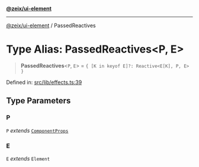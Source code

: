[**@zeix/ui-element**](../README.md)

***

[@zeix/ui-element](../globals.md) / PassedReactives

# Type Alias: PassedReactives\<P, E\>

> **PassedReactives**\<`P`, `E`\> = `{ [K in keyof E]?: Reactive<E[K], P, E> }`

Defined in: [src/lib/effects.ts:39](https://github.com/zeixcom/ui-element/blob/d13febaf363936558771161c1c4f66e2034f5ec3/src/lib/effects.ts#L39)

## Type Parameters

### P

`P` *extends* [`ComponentProps`](ComponentProps.md)

### E

`E` *extends* `Element`

